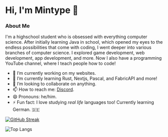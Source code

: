 # Hi, I'm Mintype 👋

### About Me

I'm a highschool student who is obsessed with everything computer science. After initially learning Java in school, which opened my eyes to the endless possibilities that come with coding, I went deeper into various branches of computer science. I explored game development, web development, app development, and more. Now I also have a programming YouTube channel, where I teach people how to code!

- 🔭 I’m currently working on my websites.
- 🌱 I’m currently learning Rust, Nextjs, Pascal, and FabricAPI and more!
- 👯 I’m looking to collaborate on anything.
- 📫 How to reach me: [Discord](https://discord.gg/HC8wpQCjDu).
- 😄 Pronouns: he/him.
- ⚡ Fun fact: I love studying *real life* languages too! Currently learning German. 🇩🇪

[![GitHub Streak](https://streak-stats.demolab.com?user=Mintype&theme=vue-dark&border_radius=4.4)](https://git.io/streak-stats)

![Top Langs](https://github-readme-stats.vercel.app/api/top-langs/?username=mintype&theme=vue-dark&layout=compact)
<!--
**Mintype/Mintype** is a ✨ _special_ ✨ repository because its `README.md` (this file) appears on your GitHub profile.

Here are some ideas to get you started:

- 🔭 I’m currently working on ...
- 🌱 I’m currently learning ...
- 👯 I’m looking to collaborate on ...
- 🤔 I’m looking for help with ...
- 💬 Ask me about ...
- 📫 How to reach me: ...
- 😄 Pronouns: ...
- ⚡ Fun fact: ...
-->
